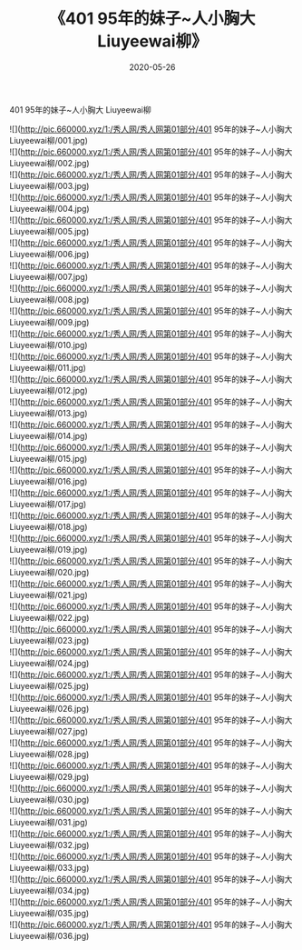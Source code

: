﻿---
layout: post
title:  《401 95年的妹子~人小胸大 Liuyeewai柳》
date:   2020-05-26
img: http://pic.660000.xyz/1:/秀人网/秀人网第01部分/401 95年的妹子~人小胸大 Liuyeewai柳/000.jpg
categories: [美女, 清纯, 唯美]
---

401 95年的妹子~人小胸大 Liuyeewai柳

  ![](http://pic.660000.xyz/1:/秀人网/秀人网第01部分/401 95年的妹子~人小胸大 Liuyeewai柳/001.jpg) <br> ![](http://pic.660000.xyz/1:/秀人网/秀人网第01部分/401 95年的妹子~人小胸大 Liuyeewai柳/002.jpg) <br> ![](http://pic.660000.xyz/1:/秀人网/秀人网第01部分/401 95年的妹子~人小胸大 Liuyeewai柳/003.jpg) <br> ![](http://pic.660000.xyz/1:/秀人网/秀人网第01部分/401 95年的妹子~人小胸大 Liuyeewai柳/004.jpg) <br> ![](http://pic.660000.xyz/1:/秀人网/秀人网第01部分/401 95年的妹子~人小胸大 Liuyeewai柳/005.jpg) <br> ![](http://pic.660000.xyz/1:/秀人网/秀人网第01部分/401 95年的妹子~人小胸大 Liuyeewai柳/006.jpg) <br> ![](http://pic.660000.xyz/1:/秀人网/秀人网第01部分/401 95年的妹子~人小胸大 Liuyeewai柳/007.jpg) <br> ![](http://pic.660000.xyz/1:/秀人网/秀人网第01部分/401 95年的妹子~人小胸大 Liuyeewai柳/008.jpg) <br> ![](http://pic.660000.xyz/1:/秀人网/秀人网第01部分/401 95年的妹子~人小胸大 Liuyeewai柳/009.jpg) <br> ![](http://pic.660000.xyz/1:/秀人网/秀人网第01部分/401 95年的妹子~人小胸大 Liuyeewai柳/010.jpg) <br> ![](http://pic.660000.xyz/1:/秀人网/秀人网第01部分/401 95年的妹子~人小胸大 Liuyeewai柳/011.jpg) <br> ![](http://pic.660000.xyz/1:/秀人网/秀人网第01部分/401 95年的妹子~人小胸大 Liuyeewai柳/012.jpg) <br> ![](http://pic.660000.xyz/1:/秀人网/秀人网第01部分/401 95年的妹子~人小胸大 Liuyeewai柳/013.jpg) <br> ![](http://pic.660000.xyz/1:/秀人网/秀人网第01部分/401 95年的妹子~人小胸大 Liuyeewai柳/014.jpg) <br> ![](http://pic.660000.xyz/1:/秀人网/秀人网第01部分/401 95年的妹子~人小胸大 Liuyeewai柳/015.jpg) <br> ![](http://pic.660000.xyz/1:/秀人网/秀人网第01部分/401 95年的妹子~人小胸大 Liuyeewai柳/016.jpg) <br> ![](http://pic.660000.xyz/1:/秀人网/秀人网第01部分/401 95年的妹子~人小胸大 Liuyeewai柳/017.jpg) <br> ![](http://pic.660000.xyz/1:/秀人网/秀人网第01部分/401 95年的妹子~人小胸大 Liuyeewai柳/018.jpg) <br> ![](http://pic.660000.xyz/1:/秀人网/秀人网第01部分/401 95年的妹子~人小胸大 Liuyeewai柳/019.jpg) <br> ![](http://pic.660000.xyz/1:/秀人网/秀人网第01部分/401 95年的妹子~人小胸大 Liuyeewai柳/020.jpg) <br> ![](http://pic.660000.xyz/1:/秀人网/秀人网第01部分/401 95年的妹子~人小胸大 Liuyeewai柳/021.jpg) <br> ![](http://pic.660000.xyz/1:/秀人网/秀人网第01部分/401 95年的妹子~人小胸大 Liuyeewai柳/022.jpg) <br> ![](http://pic.660000.xyz/1:/秀人网/秀人网第01部分/401 95年的妹子~人小胸大 Liuyeewai柳/023.jpg) <br> ![](http://pic.660000.xyz/1:/秀人网/秀人网第01部分/401 95年的妹子~人小胸大 Liuyeewai柳/024.jpg) <br> ![](http://pic.660000.xyz/1:/秀人网/秀人网第01部分/401 95年的妹子~人小胸大 Liuyeewai柳/025.jpg) <br> ![](http://pic.660000.xyz/1:/秀人网/秀人网第01部分/401 95年的妹子~人小胸大 Liuyeewai柳/026.jpg) <br> ![](http://pic.660000.xyz/1:/秀人网/秀人网第01部分/401 95年的妹子~人小胸大 Liuyeewai柳/027.jpg) <br> ![](http://pic.660000.xyz/1:/秀人网/秀人网第01部分/401 95年的妹子~人小胸大 Liuyeewai柳/028.jpg) <br> ![](http://pic.660000.xyz/1:/秀人网/秀人网第01部分/401 95年的妹子~人小胸大 Liuyeewai柳/029.jpg) <br> ![](http://pic.660000.xyz/1:/秀人网/秀人网第01部分/401 95年的妹子~人小胸大 Liuyeewai柳/030.jpg) <br> ![](http://pic.660000.xyz/1:/秀人网/秀人网第01部分/401 95年的妹子~人小胸大 Liuyeewai柳/031.jpg) <br> ![](http://pic.660000.xyz/1:/秀人网/秀人网第01部分/401 95年的妹子~人小胸大 Liuyeewai柳/032.jpg) <br> ![](http://pic.660000.xyz/1:/秀人网/秀人网第01部分/401 95年的妹子~人小胸大 Liuyeewai柳/033.jpg) <br> ![](http://pic.660000.xyz/1:/秀人网/秀人网第01部分/401 95年的妹子~人小胸大 Liuyeewai柳/034.jpg) <br> ![](http://pic.660000.xyz/1:/秀人网/秀人网第01部分/401 95年的妹子~人小胸大 Liuyeewai柳/035.jpg) <br> ![](http://pic.660000.xyz/1:/秀人网/秀人网第01部分/401 95年的妹子~人小胸大 Liuyeewai柳/036.jpg) <br>